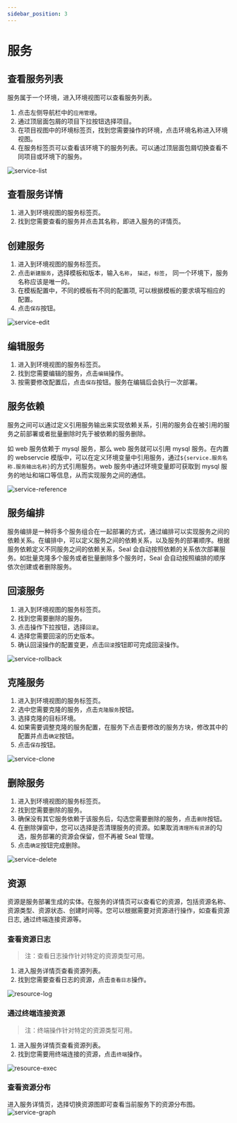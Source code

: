 ```yaml
---
sidebar_position: 3
---
```



# 服务

## 查看服务列表

服务属于一个环境，进入环境视图可以查看服务列表。

1. 点击左侧导航栏中的`应用管理`。
2. 通过顶层面包屑的项目下拉按钮选择项目。
3. 在项目视图中的环境标签页，找到您需要操作的环境，点击环境名称进入环境视图。
4. 在服务标签页可以查看该环境下的服务列表。可以通过顶层面包屑切换查看不同项目或环境下的服务。

![service-list](/img/service/service-list.png)

## 查看服务详情

1. 进入到环境视图的服务标签页。
2. 找到您需要查看的服务并点击其名称，即进入服务的详情页。

## 创建服务

1. 进入到环境视图的服务标签页。
2. 点击`新建服务`，选择模板和版本，输入`名称`， `描述`，`标签`， 同一个环境下，服务名称应该是唯一的。
3. 在模板配置中，不同的模板有不同的配置项, 可以根据模板的要求填写相应的配置。
4. 点击`保存`按钮。

![service-edit](/img/service/service-edit.png)

## 编辑服务

1. 进入到环境视图的服务标签页。
2. 找到您需要编辑的服务，点击`编辑`操作。
3. 按需要修改配置后，点击`保存`按钮。服务在编辑后会执行一次部署。

## 服务依赖

服务之间可以通过定义引用服务输出来实现依赖关系，引用的服务会在被引用的服务之前部署或者批量删除时先于被依赖的服务删除。

如 web 服务依赖于 mysql 服务，那么 web 服务就可以引用 mysql 服务。在内置的 webservcie 模版中，可以在定义环境变量中引用服务，通过`${service.服务名称.服务输出名称}`的方式引用服务。web 服务中通过环境变量即可获取到 mysql 服务的地址和端口等信息，从而实现服务之间的通信。

![service-reference](/img/service/servcie-reference.jpg)

## 服务编排

服务编排是一种将多个服务组合在一起部署的方式，通过编排可以实现服务之间的依赖关系。在编排中，可以定义服务之间的依赖关系，以及服务的部署顺序。根据服务依赖定义不同服务之间的依赖关系，Seal 会自动按照依赖的关系依次部署服务。如批量克隆多个服务或者批量删除多个服务时，Seal 会自动按照编排的顺序依次创建或者删除服务。

## 回滚服务

1. 进入到环境视图的服务标签页。
2. 找到您需要删除的服务。
3. 点击操作下拉按钮，选择`回滚`。
4. 选择您需要回滚的历史版本。
5. 确认回滚操作的配置变更，点击`回滚`按钮即可完成回滚操作。

![service-rollback](/img/service/service-rollback.png)

## 克隆服务

1. 进入到环境视图的服务标签页。
2. 选中您需要克隆的服务，点击`克隆服务`按钮。
3. 选择克隆的目标环境。
4. 如果需要调整克隆的服务配置，在服务下点击要修改的服务方块，修改其中的配置并点击`确定`按钮。
5. 点击`保存`按钮。

![service-clone](/img/service/service-clone.png)

## 删除服务

1. 进入到环境视图的服务标签页。
2. 找到您需要删除的服务。
3. 确保没有其它服务依赖于该服务后，勾选您需要删除的服务，点击`删除`按钮。
4. 在删除弹窗中，您可以选择是否清理服务的资源。如果取消`清理所有资源`的勾选，服务部署的资源会保留，但不再被 Seal 管理。
5. 点击`确定`按钮完成删除。

![service-delete](/img/service/service-delete.png)

## 资源

资源是服务部署生成的实体。在服务的详情页可以查看它的资源，包括资源名称、资源类型、资源状态、创建时间等。您可以根据需要对资源进行操作，如查看资源日志, 通过终端连接资源等。

### 查看资源日志

> 注：查看日志操作针对特定的资源类型可用。

1. 进入服务详情页查看资源列表。
2. 找到您需要查看日志的资源，点击`查看日志`操作。

![resource-log](/img/service/resource-log.png)

### 通过终端连接资源

> 注：终端操作针对特定的资源类型可用。

1. 进入服务详情页查看资源列表。
2. 找到您需要用终端连接的资源，点击`终端`操作。 

![resource-exec](/img/service/resource-exec.png)

### 查看资源分布

进入服务详情页，选择切换资源图即可查看当前服务下的资源分布图。
![service-graph](/img/service/resource-graph.jpg)